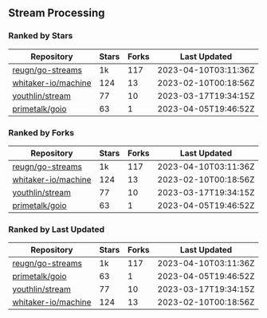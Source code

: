 ## Stream Processing

### Ranked by Stars

| Repository | Stars | Forks | Last Updated |
|------------|-------|-------|--------------|
| [reugn/go-streams](https://github.com/reugn/go-streams) | 1k | 117 | 2023-04-10T03:11:36Z |
| [whitaker-io/machine](https://github.com/whitaker-io/machine) | 124 | 13 | 2023-02-10T00:18:56Z |
| [youthlin/stream](https://github.com/youthlin/stream) | 77 | 10 | 2023-03-17T19:34:15Z |
| [primetalk/goio](https://github.com/primetalk/goio) | 63 | 1 | 2023-04-05T19:46:52Z |

### Ranked by Forks

| Repository | Stars | Forks | Last Updated |
|------------|-------|-------|--------------|
| [reugn/go-streams](https://github.com/reugn/go-streams) | 1k | 117 | 2023-04-10T03:11:36Z |
| [whitaker-io/machine](https://github.com/whitaker-io/machine) | 124 | 13 | 2023-02-10T00:18:56Z |
| [youthlin/stream](https://github.com/youthlin/stream) | 77 | 10 | 2023-03-17T19:34:15Z |
| [primetalk/goio](https://github.com/primetalk/goio) | 63 | 1 | 2023-04-05T19:46:52Z |

### Ranked by Last Updated

| Repository | Stars | Forks | Last Updated |
|------------|-------|-------|--------------|
| [reugn/go-streams](https://github.com/reugn/go-streams) | 1k | 117 | 2023-04-10T03:11:36Z |
| [primetalk/goio](https://github.com/primetalk/goio) | 63 | 1 | 2023-04-05T19:46:52Z |
| [youthlin/stream](https://github.com/youthlin/stream) | 77 | 10 | 2023-03-17T19:34:15Z |
| [whitaker-io/machine](https://github.com/whitaker-io/machine) | 124 | 13 | 2023-02-10T00:18:56Z |

